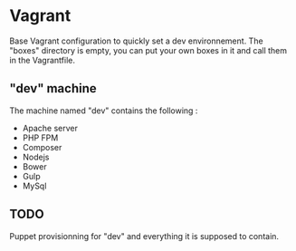 # Vagrant

Base Vagrant configuration to quickly set a dev environnement.
The "boxes" directory is empty, you can put your own boxes in it and call them in the Vagrantfile.

## "dev" machine
The machine named "dev" contains the following :
- Apache server
- PHP FPM
- Composer
- Nodejs
- Bower
- Gulp
- MySql

## TODO
Puppet provisionning for "dev" and everything it is supposed to contain.
